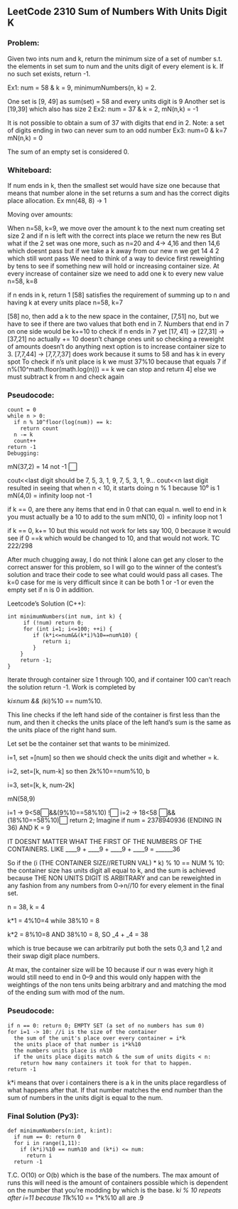 ## LeetCode 2310 Sum of Numbers With Units Digit K

### Problem:

Given two ints num and k, return the minimum size of a set of number s.t. the elements in set sum to num and the units digit of every element is k. If no such set exists, return -1.

Ex1: num = 58 & k = 9, minimumNumbers(n, k) = 2.

One set is [9, 49] as sum(set) = 58 and every units digit is 9
Another set is [19,39] which also has size 2
Ex2: num = 37 & k = 2, mN(n,k) = -1

It is not possible to obtain a sum of 37 with digits that end in 2.
Note: a set of digits ending in two can never sum to an odd number
Ex3: num=0 & k=7 mN(n,k) = 0

The sum of an empty set is considered 0.

### Whiteboard:

If num ends in k, then the smallest set would have size one because that means that number alone in the set returns a sum and has the correct digits place allocation. Ex mn(48, 8) -> 1

Moving over amounts:

When n=58, k=9, we move over the amount k to the next num creating set size 2 and if n is left with the correct ints place we return the new res
But what if the 2 set was one more, such as n=20 and 4-> 4,16 and then 14,6 which doesnt pass but if we take a k away from our new n we get 14 4 2 which still wont pass
We need to think of a way to device first reweighting by tens to see if something new will hold or increasing container size. At every increase of container size we need to add one k to every new value
n=58, k=8

if n ends in k, return 1
[58] satisfies the requirement of summing up to n and having k at every units place
n=58, k=7

[58] no, then add a k to the new space in the container, [7,51] no, but we have to see if there are two values that both end in 7.
Numbers that end in 7 on one side would be k+=10 to check if n ends in 7 yet
[17, 41] -> [27,31] -> [37,21] no actually += 10 doesn’t change ones unit so checking a reweight of amounts doesn’t do anything
next option is to increase container size to 3.
[7,7,44] -> [7,7,7,37] does work because it sums to 58 and has k in every spot
To check if n’s unit place is k we must 37%10 because that equals 7
if n%(10^math.floor(math.log(n))) == k we can stop and return 4]
else we must subtract k from n and check again

### Pseudocode:
```
count = 0
while n > 0: 
  if n % 10^floor(log(num)) == k:
    return count
  n -= k
  count++
return -1
Debugging:
```
mN(37,2) = 14 not -1 ⬜

cout<<last digit
should be 7, 5, 3, 1, 9, 7, 5, 3, 1, 9…
cout<<n last digit resulted in seeing that when n < 10, it starts doing n % 1 because 10⁰ is 1
mN(4,0) = infinity loop not -1

if k == 0, are there any items that end in 0 that can equal n.
well to end in k you must actually be a 10 to add to the sum
mN(10, 0) = infinity loop not 1

if k == 0, k+= 10 but this would not work for lets say 100, 0 because it would see if 0 ==k which would be changed to 10, and that would not work.
TC 222/298

After much chugging away, I do not think I alone can get any closer to the correct answer for this problem, so I will go to the winner of the contest’s solution and trace their code to see what could would pass all cases. The k=0 case for me is very difficult since it can be both 1 or -1 or even the empty set if n is 0 in addition.

Leetcode’s Solution (C++):

```
int minimumNumbers(int num, int k) {
     if (!num) return 0;
     for (int i=1; i<=100; ++i) {
        if (k*i<=num&&(k*i)%10==num%10) {
           return i;
        }
    }
    return -1;
}
```
Iterate through container size 1 through 100, and if container 100 can’t reach the solution return -1. Work is completed by

k*i≤num && (k*i)%10 == num%10.

This line checks if the left hand side of the container is first less than the num, and then it checks the units place of the left hand’s sum is the same as the units place of the right hand sum.

Let set be the container set that wants to be minimized.

i=1, set =[num] so then we should check the units digit and whether = k.

i=2, set=[k, num-k] so then 2k%10==num%10, b

i=3, set=[k, k, num-2k]

mN(58,9)

i=1 -> 9<58⬜&&(9%10==58%10) !⬜
i=2 -> 18<58 ⬜&&(18%10==58%10)⬜ return 2;
Imagine if num = 2378940936 (ENDING IN 36) AND K = 9

IT DOESNT MATTER WHAT THE FIRST OF THE NUMBERS OF THE CONTAINERS. LIKE ____9 + ____9 + ____9 + ____9 = ______36

So if the (i (THE CONTAINER SIZE//RETURN VAL) * k) % 10 == NUM % 10: the container size has units digit all equal to k, and the sum is achieved because THE NON UNITS DIGIT IS ARBITRARY and can be reweighted in any fashion from any numbers from 0->n//10 for every element in the final set.

n = 38, k = 4

k*1 = 4%10=4 while 38%10 = 8

k*2 = 8%10=8 AND 38%10 = 8, SO _4 + _4 = 38

which is true because we can arbitrarily put both the sets 0,3 and 1,2 and their swap digit place numbers.

At max, the container size will be 10 because if our n was every high it would still need to end in 0–9 and this would only happen with the weightings of the non tens units being arbitrary and and matching the mod of the ending sum with mod of the num.

### Pseudocode:
```
if n == 0: return 0; EMPTY SET (a set of no numbers has sum 0)
for i=1 -> 10: //i is the size of the container
  the sum of the unit's place over every container = i*k
  the units place of that number is i*k%10
  the numbers units place is n%10
  if the units place digits match & the sum of units digits < n:
    return how many containers it took for that to happen.
return -1
```

k*i means that over i containers there is a k in the units place regardless of what happens after that. If that number matches the end number than the sum of numbers in the units digit is equal to the num.

### Final Solution (Py3):

```
def minimumNumbers(n:int, k:int):
  if num == 0: return 0
  for i in range(1,11):
    if (k*i)%10 == num%10 and (k*i) <= num:
      return i
  return -1
```

T.C. O(10) or O(b) which is the base of the numbers. The max amount of runs this will need is the amount of containers possible which is dependent on the number that you’re modding by which is the base. k*i % 10 repeats after i=11 because 11*k%10 == 1*k%10 all are .9
